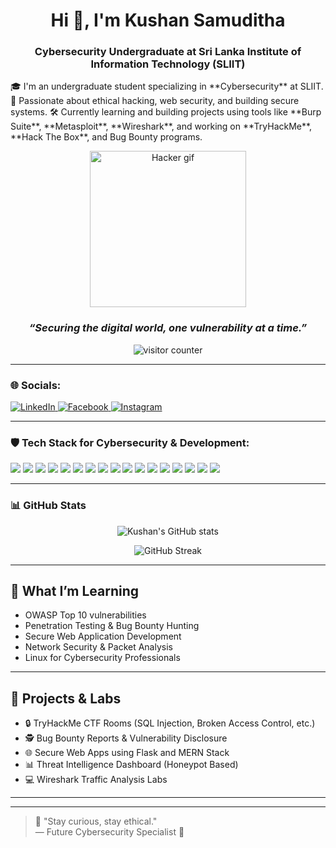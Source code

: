 
<h1 align="center">Hi 👋, I'm Kushan Samuditha</h1>
<h3 align="center">Cybersecurity Undergraduate at Sri Lanka Institute of Information Technology (SLIIT)</h3>
🎓 I'm an undergraduate student specializing in **Cybersecurity** at SLIIT.  
🔐 Passionate about ethical hacking, web security, and building secure systems.  
🛠️ Currently learning and building projects using tools like **Burp Suite**, **Metasploit**, **Wireshark**, and working on **TryHackMe**, **Hack The Box**, and Bug Bounty programs.  


<p align="center">
  <img src="https://i.pinimg.com/originals/b1/10/4b/b1104bc2d7f8b4e1f08b567cda228d9b.gif" width="250" alt="Hacker gif"/>
</p>

<h3 align="center"><i>“Securing the digital world, one vulnerability at a time.”</i></h3>

<p align="center">
  <img src="https://komarev.com/ghpvc/?username=kushan-sliit&label=Visitor%20Count&color=0e75b6&style=flat" alt="visitor counter"/>
</p>

---

### 🌐 Socials:

<p align="left">
  <a href="https://www.linkedin.com/in/your-linkedin" target="_blank">
    <img alt="LinkedIn" src="https://img.shields.io/badge/LinkedIn-blue?style=for-the-badge&logo=linkedin&logoColor=white"/>
  </a>
  <a href="https://www.facebook.com/your-facebook" target="_blank">
    <img alt="Facebook" src="https://img.shields.io/badge/Facebook-1877F2?style=for-the-badge&logo=facebook&logoColor=white"/>
  </a>
  <a href="https://www.instagram.com/your-instagram" target="_blank">
    <img alt="Instagram" src="https://img.shields.io/badge/Instagram-E4405F?style=for-the-badge&logo=instagram&logoColor=white"/>
  </a>
</p>

---

### 🛡️ Tech Stack for Cybersecurity & Development:

<p align="left">
  <img src="https://img.shields.io/badge/Linux-FCC624?style=for-the-badge&logo=linux&logoColor=black"/>
  <img src="https://img.shields.io/badge/Kali Linux-557C94?style=for-the-badge&logo=kalilinux&logoColor=white"/>
  <img src="https://img.shields.io/badge/Burp Suite-FF6F00?style=for-the-badge&logo=burpsuite&logoColor=white"/>
  <img src="https://img.shields.io/badge/Metasploit-0277BD?style=for-the-badge&logo=metasploit&logoColor=white"/>
  <img src="https://img.shields.io/badge/Wireshark-1679AB?style=for-the-badge&logo=wireshark&logoColor=white"/>
  <img src="https://img.shields.io/badge/Nmap-0076A8?style=for-the-badge&logo=nmap&logoColor=white"/>
  <img src="https://img.shields.io/badge/SQLMap-000000?style=for-the-badge&logo=sqlite&logoColor=white"/>
  <img src="https://img.shields.io/badge/TryHackMe-EF3C39?style=for-the-badge&logo=tryhackme&logoColor=white"/>
  <img src="https://img.shields.io/badge/HTML5-E34F26?style=for-the-badge&logo=html5&logoColor=white"/>
  <img src="https://img.shields.io/badge/CSS3-1572B6?style=for-the-badge&logo=css3&logoColor=white"/>
  <img src="https://img.shields.io/badge/JavaScript-F7DF1E?style=for-the-badge&logo=javascript&logoColor=black"/>
  <img src="https://img.shields.io/badge/Python-3776AB?style=for-the-badge&logo=python&logoColor=white"/>
  <img src="https://img.shields.io/badge/Node.js-339933?style=for-the-badge&logo=nodedotjs&logoColor=white"/>
  <img src="https://img.shields.io/badge/React-20232A?style=for-the-badge&logo=react&logoColor=61DAFB"/>
  <img src="https://img.shields.io/badge/MongoDB-47A248?style=for-the-badge&logo=mongodb&logoColor=white"/>
  <img src="https://img.shields.io/badge/Git-F05032?style=for-the-badge&logo=git&logoColor=white"/>
  <img src="https://img.shields.io/badge/GitHub-181717?style=for-the-badge&logo=github&logoColor=white"/>
</p>

---

### 📊 GitHub Stats

<p align="center">
  <img src="https://github-readme-stats.vercel.app/api?username=kushan-sliit&show_icons=true&theme=tokyonight" alt="Kushan's GitHub stats"/>
</p>

<p align="center">
  <img src="https://github-readme-streak-stats.herokuapp.com/?user=kushan-sliit&theme=tokyonight" alt="GitHub Streak"/>
</p>




---

## 🧠 What I’m Learning
- OWASP Top 10 vulnerabilities  
- Penetration Testing & Bug Bounty Hunting  
- Secure Web Application Development  
- Network Security & Packet Analysis  
- Linux for Cybersecurity Professionals  

---

## 🔭 Projects & Labs
- 🔒 TryHackMe CTF Rooms (SQL Injection, Broken Access Control, etc.)
- 🕵️ Bug Bounty Reports & Vulnerability Disclosure
- 🌐 Secure Web Apps using Flask and MERN Stack
- 📊 Threat Intelligence Dashboard (Honeypot Based)
- 💻 Wireshark Traffic Analysis Labs

---

---

> 🔐 "Stay curious, stay ethical."  
> — Future Cybersecurity Specialist 🚀

